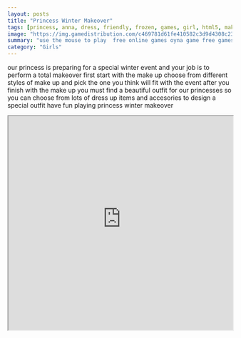 ```yaml
---
layout: posts
title: "Princess Winter Makeover"
tags: [princess, anna, dress, friendly, frozen, games, girl, html5, make, makeover, mobile, princess, winter, free, online, games, oyna, game, free, games, play, play, games]
image: "https://img.gamedistribution.com/c469781d61fe410582c3d9d4308c23ba.jpg"
summary: "use the mouse to play  free online games oyna game free games play play games"
category: "Girls"
---
```


our princess is preparing for a special winter event and your job is to perform a total makeover first start with the make up choose from different styles of make up and pick the one you think will fit with the event after you finish with the make up you must find a beautiful outfit for our princesses so you can choose from lots of dress up items and accesories to design a special outfit have fun playing princess winter makeover

<iframe width="100%" height="480px;" src="https://html5.gamedistribution.com/c469781d61fe410582c3d9d4308c23ba/"></iframe>